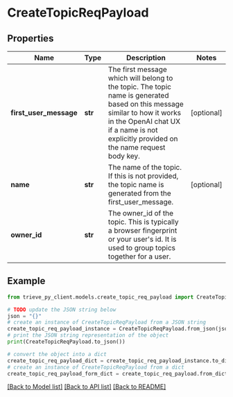 # CreateTopicReqPayload


## Properties

Name | Type | Description | Notes
------------ | ------------- | ------------- | -------------
**first_user_message** | **str** | The first message which will belong to the topic. The topic name is generated based on this message similar to how it works in the OpenAI chat UX if a name is not explicitly provided on the name request body key. | [optional] 
**name** | **str** | The name of the topic. If this is not provided, the topic name is generated from the first_user_message. | [optional] 
**owner_id** | **str** | The owner_id of the topic. This is typically a browser fingerprint or your user&#39;s id. It is used to group topics together for a user. | 

## Example

```python
from trieve_py_client.models.create_topic_req_payload import CreateTopicReqPayload

# TODO update the JSON string below
json = "{}"
# create an instance of CreateTopicReqPayload from a JSON string
create_topic_req_payload_instance = CreateTopicReqPayload.from_json(json)
# print the JSON string representation of the object
print(CreateTopicReqPayload.to_json())

# convert the object into a dict
create_topic_req_payload_dict = create_topic_req_payload_instance.to_dict()
# create an instance of CreateTopicReqPayload from a dict
create_topic_req_payload_form_dict = create_topic_req_payload.from_dict(create_topic_req_payload_dict)
```
[[Back to Model list]](../README.md#documentation-for-models) [[Back to API list]](../README.md#documentation-for-api-endpoints) [[Back to README]](../README.md)


